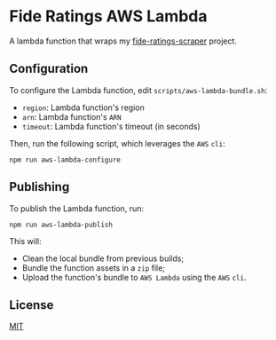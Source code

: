 # Fide Ratings AWS Lambda

A lambda function that wraps my [fide-ratings-scraper](github.com/xRuiAlves/fide-ratings-scraper/) project.

## Configuration

To configure the Lambda function, edit `scripts/aws-lambda-bundle.sh`:

- `region`: Lambda function's region
- `arn`: Lambda function's `ARN`
- `timeout`: Lambda function's timeout (in seconds)

Then, run the following script, which leverages the `AWS` `cli`:

```
npm run aws-lambda-configure
```

## Publishing

To publish the Lambda function, run:

```
npm run aws-lambda-publish
```

This will:

- Clean the local bundle from previous builds;
- Bundle the function assets in a `zip` file;
- Upload the function's bundle to `AWS Lambda` using the `AWS` `cli`.

## License

[MIT](https://github.com/xRuiAlves/fide-ratings-lambda/blob/master/LICENSE)
